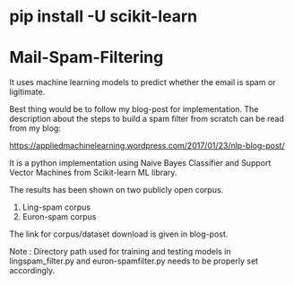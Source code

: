 # pip install -U scikit-learn


# Mail-Spam-Filtering
It uses machine learning models to predict whether the email is spam or ligitimate.


Best thing would be to follow my blog-post for implementation. 
The description about the steps to build a spam filter from scratch can be read from my blog:

https://appliedmachinelearning.wordpress.com/2017/01/23/nlp-blog-post/

It is a python implementation using Naive Bayes Classifier and Support Vector Machines from Scikit-learn ML library.

The results has been shown on two publicly open corpus.

1. Ling-spam corpus
2. Euron-spam corpus

The link for corpus/dataset download is given in blog-post. 

Note : Directory path used for training and testing models in lingspam_filter.py and euron-spamfilter.py needs to be properly set accordingly.

